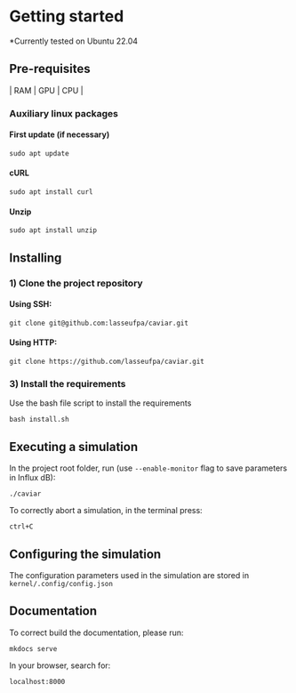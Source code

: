# Getting started

\*Currently tested on Ubuntu 22.04

## Pre-requisites

| RAM | GPU | CPU |

### Auxiliary linux packages

#### First update (if necessary)

    sudo apt update

#### cURL

    sudo apt install curl

#### Unzip

    sudo apt install unzip

## Installing

### 1) Clone the project repository

#### Using SSH:

    git clone git@github.com:lasseufpa/caviar.git

#### Using HTTP:

    git clone https://github.com/lasseufpa/caviar.git

### 3) Install the requirements

Use the bash file script to install the requirements

    bash install.sh

## Executing a simulation

In the project root folder, run (use `--enable-monitor` flag to save parameters in Influx dB):

    ./caviar

To correctly abort a simulation, in the terminal press:

    ctrl+C

## Configuring the simulation

The configuration parameters used in the simulation are stored in `kernel/.config/config.json`

## Documentation

To correct build the documentation, please run:

    mkdocs serve

In your browser, search for: 

    localhost:8000

